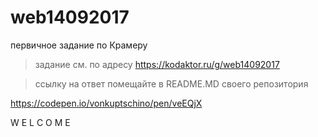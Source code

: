 # web14092017
первичное задание по Крамеру

>задание см. по адресу
>https://kodaktor.ru/g/web14092017

>ссылку на ответ помещайте в README.MD своего репозитория

https://codepen.io/vonkuptschino/pen/veEQjX  

W E L C O M E
